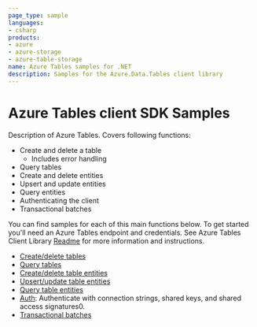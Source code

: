 ```yaml
---
page_type: sample
languages:
- csharp
products:
- azure
- azure-storage
- azure-table-storage
name: Azure Tables samples for .NET
description: Samples for the Azure.Data.Tables client library
---
```


# Azure Tables client SDK Samples

Description of Azure Tables. Covers following functions:

* Create and delete a table
  * Includes error handling
* Query tables
* Create and delete entities
* Upsert and update entities
* Query entities
* Authenticating the client
* Transactional batches

You can find samples for each of this main functions below.
To get started you'll need an Azure Tables endpoint and credentials. See Azure Tables Client Library [Readme](https://github.com/Azure/azure-sdk-for-net/blob/master/sdk/tables/Azure.Data.Tables/README.md) for more information and instructions.

* [Create/delete tables](https://github.com/Azure/azure-sdk-for-net/blob/master/sdk/tables/Azure.Data.Tables/samples/Sample1CreateDeleteTables.md)
* [Query tables](https://github.com/Azure/azure-sdk-for-net/blob/master/sdk/tables/Azure.Data.Tables/samples/Sample3QueryTables.md)
* [Create/delete table entities](https://github.com/Azure/azure-sdk-for-net/blob/master/sdk/tables/Azure.Data.Tables/samples/Sample2CreateDeleteEntities.md)
* [Upsert/update table entities](https://github.com/Azure/azure-sdk-for-net/blob/master/sdk/tables/Azure.Data.Tables/samples/Sample5UpdateUpsertEntities.md)
* [Query table entities](https://github.com/Azure/azure-sdk-for-net/blob/master/sdk/tables/Azure.Data.Tables/samples/Sample4QueryEntities.md)
* [Auth](https://github.com/Azure/azure-sdk-for-net/blob/master/sdk/tables/Azure.Data.Tables/samples/Sample0Auth.md): Authenticate with connection strings, shared keys, and shared access signatures0.
* [Transactional batches](https://github.com/Azure/azure-sdk-for-net/blob/master/sdk/tables/Azure.Data.Tables/samples/Sample6TransactionalBatch.md)
